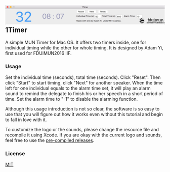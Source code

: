 ![Screenshot](images/screenshot.jpeg)
1Timer
------
A simple MUN Timer for Mac OS. It offers two timers inside, one for individual timing while the other for whole timing. It is designed by Adam Yi, first used for FDUIMUN2016 IIF.

### Usage

Set the individual time (seconds), total time (seconds). Click "Reset". Then click "Start" to start timing, click "Next" for another speaker. When the time left for one individual equals to the alarm time set, it will play an alarm sound to remind the delegate to finish his or her speech in a short period of time. Set the alarm time to "-1" to disable the alarming function.

Although this usage introduction is not so clear, the software is so easy to use that you will figure out how it works even without this tutorial and begin to fall in love with it.

To customize the logo or the sounds, please change the resource file and recompile it using Xcode. If you are okay with the current logo and sounds, feel free to use the [pre-compiled releases](https://github.com/adamyi/1Timer/releases).

### License

[MIT](LICENSE)

